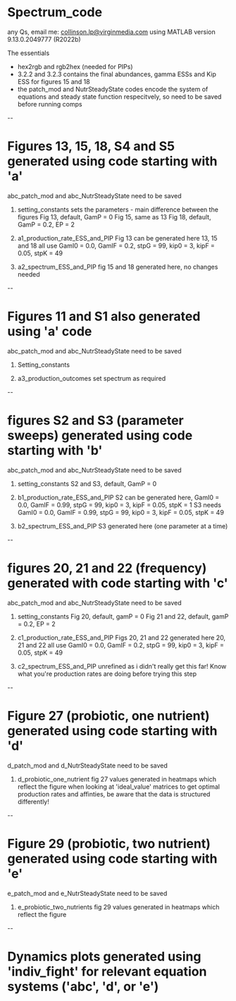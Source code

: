 # Spectrum_code
any Qs, email me: collinson.lp@virginmedia.com
using MATLAB version 9.13.0.2049777 (R2022b)

The essentials 
- hex2rgb and rgb2hex (needed for PIPs)
- 3.2.2 and 3.2.3 contains the final abundances, gamma ESSs and Kip ESS for figures 15 and 18
- the patch_mod and NutrSteadyState codes encode the system of equations and steady state function respecitvely, so need to be saved before running comps

--
# Figures 13, 15, 18, S4 and S5 generated using code starting with 'a'
abc_patch_mod and abc_NutrSteadyState need to be saved
1. setting_constants sets the parameters - main difference between the figures
    Fig 13, default, GamP = 0
    Fig 15, same as 13
    Fig 18, default, GamP = 0.2, EP = 2
    
2. a1_production_rate_ESS_and_PIP 
    Fig 13 can be generated here
    13, 15 and 18 all use GamI0 = 0.0, GamIF = 0.2, stpG = 99, kip0 = 3, kipF = 0.05, stpK = 49
    
3. a2_spectrum_ESS_and_PIP
    fig 15 and 18 generated here, no changes needed 
    
-- 
# Figures 11 and S1 also generated using 'a' code
abc_patch_mod and abc_NutrSteadyState need to be saved
1. Setting_constants

2. a3_production_outcomes
    set spectrum as required
    
-- 
# figures S2 and S3 (parameter sweeps) generated using code starting with 'b'
abc_patch_mod and abc_NutrSteadyState need to be saved
1. setting_constants
    S2 and S3, default, GamP = 0
    
2. b1_production_rate_ESS_and_PIP 
    S2 can be generated here, GamI0 = 0.0, GamIF = 0.99, stpG = 99, kip0 = 3, kipF = 0.05, stpK = 1
    S3 needs GamI0 = 0.0, GamIF = 0.99, stpG = 99, kip0 = 3, kipF = 0.05, stpK = 49
    
3. b2_spectrum_ESS_and_PIP
    S3 generated here (one parameter at a time)
    
--
# figures 20, 21 and 22 (frequency) generated with code starting with 'c'
abc_patch_mod and abc_NutrSteadyState need to be saved
1. setting_constants
    Fig 20, default, gamP = 0
    Fig 21 and 22, default, gamP = 0.2, EP = 2

2. c1_production_rate_ESS_and_PIP 
    Figs 20, 21 and 22 generated here
    20, 21 and 22 all use GamI0 = 0.0, GamIF = 0.2, stpG = 99, kip0 = 3, kipF = 0.05, stpK = 49
    
3. c2_spectrum_ESS_and_PIP 
    unrefined as i didn't really get this far!
    Know what you're production rates are doing before trying this step
    
--
# Figure 27 (probiotic, one nutrient) generated using code starting with 'd'
d_patch_mod and d_NutrSteadyState need to be saved
1. d_probiotic_one_nutrient
    fig 27 values generated in heatmaps which reflect the figure
    when looking at 'ideal_value' matrices to get optimal production rates and affinties, be aware that the data is structured differently!
    
--
# Figure 29 (probiotic, two nutrient) generated using code starting with 'e'
e_patch_mod and e_NutrSteadyState need to be saved
1. e_probiotic_two_nutrients
    fig 29 values generated in heatmaps which reflect the figure 
    
--
# Dynamics plots generated using 'indiv_fight' for relevant equation systems ('abc', 'd', or 'e')
